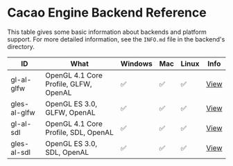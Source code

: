 # Cacao Engine Backend Reference

This table gives some basic information about backends and platform support. For more detailed information, see the `INFO.md` file in the backend's directory.

| ID | What | Windows | Mac | Linux | Info |
| -- | ---- | ------- | --- | ----- | ---- |
| gl-al-glfw | OpenGL 4.1 Core Profile, GLFW, OpenAL | ✅ | ✅ | ✅ | [View](backends/gl-al-glfw/INFO.md) |
| gles-al-glfw | OpenGL ES 3.0, GLFW, OpenAL | ✅ | ✅ | ✅ | [View](backends/gles-al-glfw/INFO.md) |
| gl-al-sdl | OpenGL 4.1 Core Profile, SDL, OpenAL | ✅ | ✅ | ✅ | [View](backends/gl-al-sdl/INFO.md) |
| gles-al-sdl | OpenGL ES 3.0, SDL, OpenAL | ✅ | ✅ | ✅ | [View](backends/gles-al-sdl/INFO.md) |